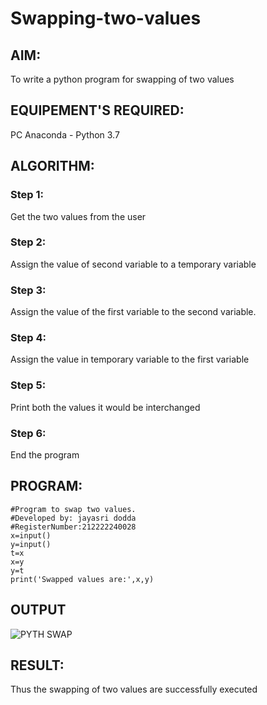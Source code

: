 # Swapping-two-values
## AIM:
To write a python program for swapping of two values
## EQUIPEMENT'S REQUIRED: 
PC
Anaconda - Python 3.7
## ALGORITHM: 
### Step 1:
Get the two values from the user
### Step 2: 
Assign the value of second variable to a temporary variable 
### Step 3: 
Assign the value of the first variable to the second variable.
### Step 4:  
Assign the value in temporary variable to the first variable
### Step 5: 
Print both the values it would be interchanged
### Step 6: 
End the program
## PROGRAM:
```
#Program to swap two values.
#Developed by: jayasri dodda
#RegisterNumber:212222240028
x=input()
y=input()
t=x
x=y
y=t
print('Swapped values are:',x,y)

```
## OUTPUT

![PYTH SWAP](https://user-images.githubusercontent.com/123259278/224647478-ab5bb1a6-1acf-4dd0-9562-4d03125f5cad.png)



## RESULT:
Thus the swapping of two values are successfully executed







